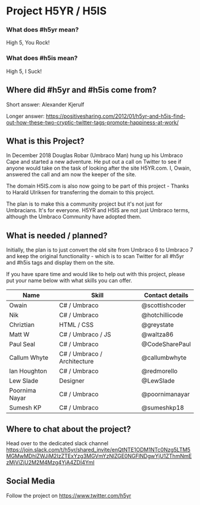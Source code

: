 # Project H5YR / H5IS

### What does #h5yr mean?
High 5, You Rock!

### What does #h5is mean?

High 5, I Suck!

## Where did #h5yr and #h5is come from?
Short answer: Alexander Kjerulf

Longer answer:
https://positivesharing.com/2012/01/h5yr-and-h5is-find-out-how-these-two-cryptic-twitter-tags-promote-happiness-at-work/

## What is this Project?

In December 2018 Douglas Robar (Umbraco Man) hung up his Umbraco Cape and started a new adventure. He put out a call on Twitter to see if anyone would take on the task of looking after the site H5YR.com. I, Owain, answered the call and am now the keeper of the site. 

The domain H5IS.com is also now going to be part of this project - Thanks to Harald Ulriksen for transferring the domain to this project.

The plan is to make this a community project but it's not just for Umbracians. It's for everyone. H5YR and H5IS are not just Umbraco terms, although the Umbraco Community have adopted them. 

## What is needed / planned?

Initially, the plan is to just convert the old site from Umbraco 6 to Umbraco 7 and keep the original functionality - which is to scan Twitter for all #h5yr and #h5is tags and display them on the site. 

If you have spare time and would like to help out with this project, please put your name below with what skills you can offer. 

| Name          | Skill                       | Contact details   |
|---------------|-----------------------------|-------------------|
| Owain         | C# / Umbraco                | @scottishcoder    |
| Nik           | C# / Umbraco                | @hotchillicode    |
| Chriztian     | HTML / CSS                  | @greystate        |
| Matt W        | C# / Umbraco / JS           | @waltza86         |
| Paul Seal     | C# / Umbraco                | @CodeSharePaul    |
| Callum Whyte  | C# / Umbraco / Architecture | @callumbwhyte     |
| Ian Houghton  | C# / Umbraco                | @redmorello       |
| Lew Slade     | Designer                    | @LewSlade         |
| Poornima Nayar| C# / Umbraco                | @poornimanayar    |
| Sumesh KP     | C# / Umbraco                | @sumeshkp18       |
## Where to chat about the project?
Head over to the dedicated slack channel https://join.slack.com/t/h5yr/shared_invite/enQtNTE1ODM1NTc0Nzg5LTM5MGMwMDhlZWJiM2IzZTExYzg3MGVmYzNlZGE0NGFlNDgwYjU1ZThmNmEzMjViZjU2M2M4Mzg4YjA4ZDI4YmI

## Social Media
Follow the project on https://www.twitter.com/h5yr
